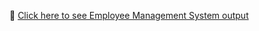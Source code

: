 🔗 [Click here to see Employee Management System output](https://github.com/kiruthika09102000/code-java/blob/main/employee_output.txt)
